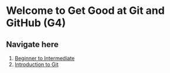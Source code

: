 # Welcome to Get Good at Git and GitHub (G4)

##  Navigate here
1.  [Beginner to Intermediate](/docs/beginner-intermediate/)
2.  [Introduction to Git](/docs/advance/)